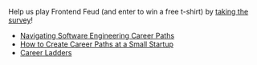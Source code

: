 Help us play Frontend Feud (and enter to win a free t-shirt) by [taking the survey](https://jsparty.fm/ff)!

- [Navigating Software Engineering Career Paths](https://zendev.com/2019/11/05/navigating-software-engineering-career-paths.html)
- [How to Create Career Paths at a Small Startup](https://us14.campaign-archive.com/?u=c5b3029db5eb0e935f32a26fd&id=b217d7a0db&e=4d2071f224)
- [Career Ladders](https://www.progression.fyi/)